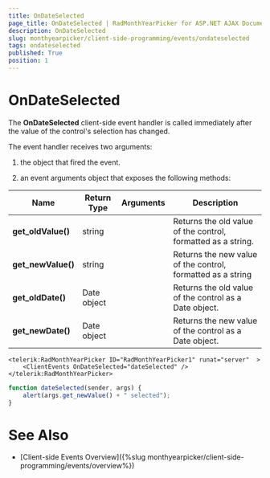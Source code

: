 ```yaml
---
title: OnDateSelected
page_title: OnDateSelected | RadMonthYearPicker for ASP.NET AJAX Documentation
description: OnDateSelected
slug: monthyearpicker/client-side-programming/events/ondateselected
tags: ondateselected
published: True
position: 1
---
```


# OnDateSelected




The **OnDateSelected** client-side event handler is called immediately after the value of the control's selection has changed.

The event handler receives two arguments:

1. the object that fired the event.

1. an event arguments object that exposes the following methods:

| Name | Return Type | Arguments | Description |
| ------ | ------ | ------ | ------ |
| **get_oldValue()** |string||Returns the old value of the control, formatted as a string.|
| **get_newValue()** |string||Returns the new value of the control, formatted as a string|
| **get_oldDate()** |Date object||Returns the old value of the control as a Date object.|
| **get_newDate()** |Date object||Returns the new value of the control as a Date object.|


````ASPNET
<telerik:RadMonthYearPicker ID="RadMonthYearPicker1" runat="server"  >
    <ClientEvents OnDateSelected="dateSelected" />
</telerik:RadMonthYearPicker>	
````
````JavaScript
function dateSelected(sender, args) {
    alert(args.get_newValue() + " selected");
}
````


# See Also

 * [Client-side Events Overview]({%slug monthyearpicker/client-side-programming/events/overview%})
 
 
